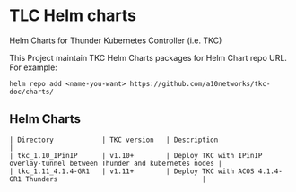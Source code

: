# TLC Helm charts

Helm Charts for Thunder Kubernetes Controller (i.e. TKC)

This Project maintain TKC Helm Charts packages for Helm Chart repo URL.
For example:
```shell
helm repo add <name-you-want> https://github.com/a10networks/tkc-doc/charts/
```

## Helm Charts

```
| Directory            | TKC version   | Description                                                                |
| tkc_1.10_IPinIP      | v1.10+        | Deploy TKC with IPinIP overlay-tunnel between Thunder and kubernetes nodes |
| tkc_1.11_4.1.4-GR1   | v1.11+        | Deploy TKC with ACOS 4.1.4-GR1 Thunders                                    |
```


